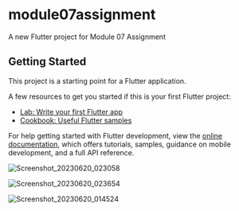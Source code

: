 # module07assignment

A new Flutter project for Module 07 Assignment

## Getting Started

This project is a starting point for a Flutter application.

A few resources to get you started if this is your first Flutter project:

- [Lab: Write your first Flutter app](https://docs.flutter.dev/get-started/codelab)
- [Cookbook: Useful Flutter samples](https://docs.flutter.dev/cookbook)

For help getting started with Flutter development, view the
[online documentation](https://docs.flutter.dev/), which offers tutorials,
samples, guidance on mobile development, and a full API reference.



![Screenshot_20230620_023058](https://github.com/mohammadrezaulalam/module07assignment/assets/128355921/3aa29349-2b5b-4cc8-accc-80e421fb57e0)




![Screenshot_20230620_023654](https://github.com/mohammadrezaulalam/module07assignment/assets/128355921/99405ba9-b289-4c21-8760-d393da3597df)




![Screenshot_20230620_014524](https://github.com/mohammadrezaulalam/module07assignment/assets/128355921/556247b4-405d-456b-91ae-359e6ba7c217)
